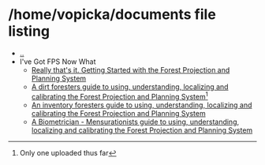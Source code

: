 # /home/vopicka/documents file listing

- [..](/home/vopicka)
- I've Got FPS Now What
  - [Really that's it. Getting Started with the Forest Projection and Planning System](https://github.com/cvopicka/IveGotFPS_ReallyThatsIt)
  - [A dirt foresters guide to using, understanding, localizing and calibrating the Forest Projection and Planning System](https://github.com/cvopicka/IveGotFPS_DirtForestersGuide)[^1]
  - [An inventory foresters guide to using, understanding, localizing and calibrating the Forest Projection and Planning System](https://github.com/cvopicka/IveGotFPS_InventoryForestersGuide)
  - [A Biometrician - Mensurationists guide to using, understanding, localizing and calibrating the Forest Projection and Planning System](https://github.com/cvopicka/IveGotFPS_BiometricianMensurationistGuide)

[^1]:Only one uploaded thus far
